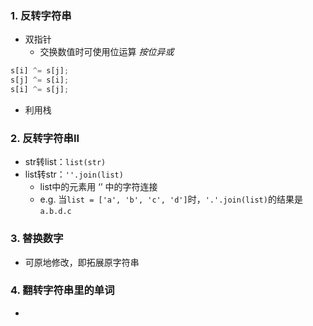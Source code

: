 ### 1. 反转字符串
- 双指针
	- 交换数值时可使用位运算 *按位异或*
```python
s[i] ^= s[j];
s[j] ^= s[i];
s[i] ^= s[j];
```
- 利用栈

### 2. 反转字符串II
- str转list：`list(str)`
- list转str：`''.join(list)`
	- list中的元素用 ‘’ 中的字符连接
	- e.g. 当`list = ['a', 'b', 'c', 'd']`时，`'.'.join(list)`的结果是 `a.b.d.c`

### 3. 替换数字
- 可原地修改，即拓展原字符串

### 4. 翻转字符串里的单词
- 